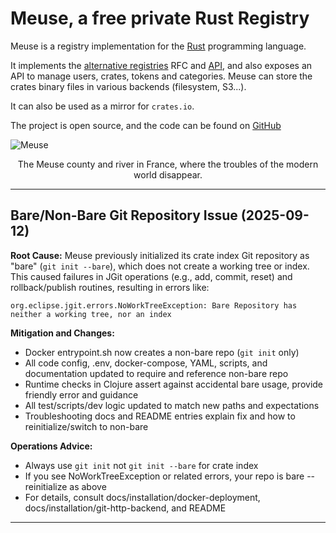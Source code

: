 # Meuse, a free private Rust Registry

Meuse is a registry implementation for the [Rust](https://www.rust-lang.org) programming language.

It implements the [alternative registries](https://github.com/rust-lang/rfcs/blob/master/text/2141-alternative-registries.md) RFC and [API](https://doc.rust-lang.org/cargo/reference/registries.html), and also exposes an API to manage users, crates, tokens and categories. Meuse can store the crates binary files in various backends (filesystem, S3...).

It can also be used as a mirror for `crates.io`.

The project is open source, and the code can be found on [GitHub](https://github.com/mcorbin/meuse)

![Meuse](meuse.jpg)
<center>The Meuse county and river in France, where the troubles of the modern world disappear.</center>

---

## Bare/Non-Bare Git Repository Issue (2025-09-12)

**Root Cause:**
Meuse previously initialized its crate index Git repository as "bare" (`git init --bare`), which does
not create a working tree or index. This caused failures in JGit operations (e.g., add, commit, reset)
and rollback/publish routines, resulting in errors like:

`org.eclipse.jgit.errors.NoWorkTreeException: Bare Repository has neither a working tree, nor an index`

**Mitigation and Changes:**

- Docker entrypoint.sh now creates a non-bare repo (`git init` only)
- All code config, .env, docker-compose, YAML, scripts, and documentation updated to require and reference non-bare repo
- Runtime checks in Clojure assert against accidental bare usage, provide friendly error and guidance
- All test/scripts/dev logic updated to match new paths and expectations
- Troubleshooting docs and README entries explain fix and how to reinitialize/switch to non-bare

**Operations Advice:**

- Always use `git init` not `git init --bare` for crate index
- If you see NoWorkTreeException or related errors, your repo is bare -- reinitialize as above
- For details, consult docs/installation/docker-deployment, docs/installation/git-http-backend, and README

---
